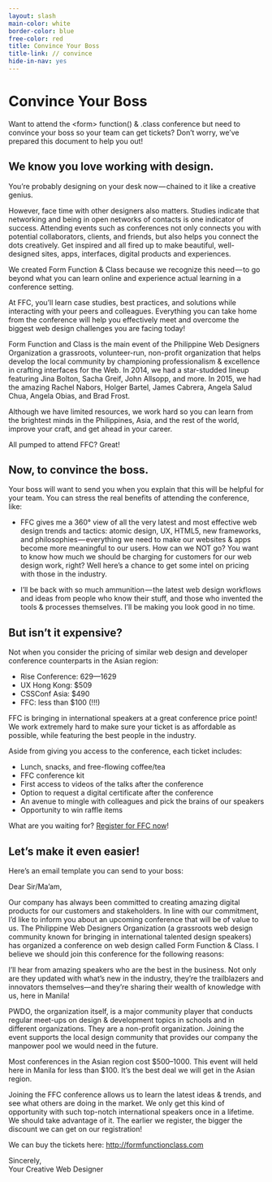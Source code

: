 ```yaml
---
layout: slash
main-color: white
border-color: blue
free-color: red
title: Convince Your Boss
title-link: // convince
hide-in-nav: yes
---
```


# Convince Your Boss

Want to attend the \<form\> function() & .class conference but need to convince your boss so your team can get tickets? Don’t worry, we’ve prepared this document to help you out!

## We know you love working with&nbsp;design.

You’re probably designing on your desk now — chained to it like a creative genius.

However, face time with other designers also matters. Studies indicate that networking and being in open networks of contacts is one indicator of success. Attending events such as conferences not only connects you with potential collaborators, clients, and friends, but also helps you connect the dots creatively. Get inspired and all fired up to make beautiful, well-designed sites, apps, interfaces, digital products and experiences.

We created Form Function & Class because we recognize this need — to go beyond what you can learn online and experience actual learning in a conference setting.

At FFC, you’ll learn case studies, best practices, and solutions while interacting with your peers and colleagues. Everything you can take home from the conference will help you effectively meet and overcome the biggest web design challenges you are facing today!

Form Function and Class is the main event of the Philippine Web Designers Organization a grassroots, volunteer-run, non-profit organization that helps develop the local community by championing professionalism & excellence in crafting interfaces for the Web. In 2014, we had a star-studded lineup featuring Jina Bolton, Sacha Greif, John Allsopp, and more. In 2015, we had the amazing Rachel Nabors, Holger Bartel, James Cabrera, Angela Salud Chua, Angela Obias, and Brad Frost. 

Although we have limited resources, we work hard so you can learn from the brightest minds in the Philippines, Asia, and the rest of the world, improve your craft, and get ahead in your career.

All pumped to attend FFC? Great!

## Now, to convince the boss.

Your boss will want to send you when you explain that this will be helpful for your team. You can stress the real benefits of attending the conference, like:

- FFC gives me a 360° view of all the very latest and most effective web design trends and tactics: atomic design, UX, HTML5, new frameworks, and philosophies — everything we need to make our websites & apps become more meaningful to our users. How can we NOT go?
You want to know how much we should be charging for customers for our web design work, right? Well here’s a chance to get some intel on pricing with those in the industry.

- I’ll be back with so much ammunition — the latest web design workflows and ideas from people who know their stuff, and those who invented the tools & processes themselves. I’ll be making you look good in no time.

## But isn’t it expensive?

Not when you consider the pricing of similar web design and developer conference counterparts in the Asian region:

- Rise Conference: $629 — $1629
- UX Hong Kong: $509
- CSSConf Asia: $490
- FFC: less than $100 (!!!)

FFC is bringing in international speakers at a great conference price point! We work extremely hard to make sure your ticket is as affordable as possible, while featuring the best people in the industry.

Aside from giving you access to the conference, each ticket includes:

- Lunch, snacks, and free-flowing coffee/tea
- FFC conference kit
- First access to videos of the talks after the conference
- Option to request a digital certificate after the conference
- An avenue to mingle with colleagues and pick the brains of our speakers
- Opportunity to win raffle items

What are you waiting for? <a target="_blank" href="https://www.eventbrite.com/e/form-function-class-7-conference-tickets-24640606718#tickets">Register for FFC now</a>!

## Let’s make it even easier!

Here’s an email template you can send to your boss:

Dear Sir/Ma’am,

Our company has always been committed to creating amazing digital products for our customers and stakeholders. In line with our commitment, I’d like to inform you about an upcoming conference that will be of value to us.
The Philippine Web Designers Organization (a grassroots web design community known for bringing in international talented design speakers) has organized a conference on web design called Form Function & Class. I believe we should join this conference for the following reasons:

I’ll hear from amazing speakers who are the best in the business. Not only are they updated with what’s new in the industry, they’re the trailblazers and innovators themselves—and they’re sharing their wealth of knowledge with us, here in Manila!

PWDO, the organization itself, is a major community player that conducts regular meet-ups on design & development topics in schools and in different organizations. They are a non-profit organization. Joining the event supports the local design community that provides our company the manpower pool we would need in the future.

Most conferences in the Asian region cost $500–1000. This event will held here in Manila for less than $100. It’s the best deal we will get in the Asian region.

Joining the FFC conference allows us to learn the latest ideas & trends, and see what others are doing in the market. We only get this kind of opportunity with such top-notch international speakers once in a lifetime. We should take advantage of it. The earlier we register, the bigger the discount we can get on our registration!

We can buy the tickets here: http://formfunctionclass.com

Sincerely,  
Your Creative Web Designer